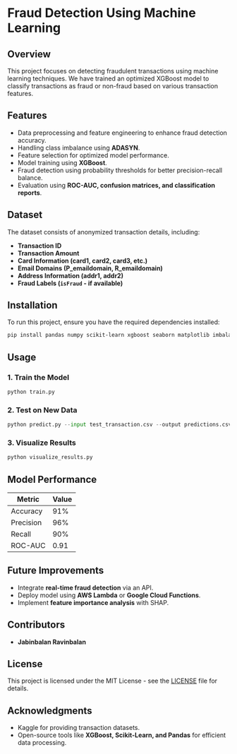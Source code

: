 # Fraud Detection Using Machine Learning

## Overview
This project focuses on detecting fraudulent transactions using machine learning techniques. We have trained an optimized XGBoost model to classify transactions as fraud or non-fraud based on various transaction features.

## Features
- Data preprocessing and feature engineering to enhance fraud detection accuracy.
- Handling class imbalance using **ADASYN**.
- Feature selection for optimized model performance.
- Model training using **XGBoost**.
- Fraud detection using probability thresholds for better precision-recall balance.
- Evaluation using **ROC-AUC, confusion matrices, and classification reports**.

## Dataset
The dataset consists of anonymized transaction details, including:
- **Transaction ID**
- **Transaction Amount**
- **Card Information (card1, card2, card3, etc.)**
- **Email Domains (P_emaildomain, R_emaildomain)**
- **Address Information (addr1, addr2)**
- **Fraud Labels (`isFraud` - if available)**

## Installation
To run this project, ensure you have the required dependencies installed:

```bash
pip install pandas numpy scikit-learn xgboost seaborn matplotlib imbalanced-learn
```

## Usage
### 1. Train the Model
```python
python train.py
```
### 2. Test on New Data
```python
python predict.py --input test_transaction.csv --output predictions.csv
```
### 3. Visualize Results
```python
python visualize_results.py
```

## Model Performance
| Metric | Value |
|--------|--------|
| Accuracy | 91% |
| Precision | 96% |
| Recall | 90% |
| ROC-AUC | 0.91 |

## Future Improvements
- Integrate **real-time fraud detection** via an API.
- Deploy model using **AWS Lambda** or **Google Cloud Functions**.
- Implement **feature importance analysis** with SHAP.

## Contributors
- **Jabinbalan Ravinbalan** 

## License
This project is licensed under the MIT License - see the [LICENSE](LICENSE) file for details.

## Acknowledgments
- Kaggle for providing transaction datasets.
- Open-source tools like **XGBoost, Scikit-Learn, and Pandas** for efficient data processing.

